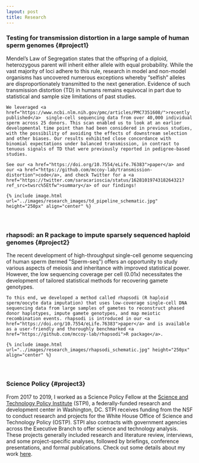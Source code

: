 ```yaml
---
layout: post
title: Research
---
```


<style>
    /* Style to add space between sections */
    .research-section {
        margin-bottom: 60px; /* Adjust the margin as needed */
    }
</style>

### Testing for transmission distortion in a large sample of human sperm genomes  {#project1}
<div class="research-section">
    Mendel’s Law of Segregation states that the offspring of a diploid, heterozygous parent will inherit either allele with equal probability. While the vast majority of loci adhere to this rule, research in model and non-model organisms has uncovered numerous exceptions whereby “selfish” alleles are disproportionately transmitted to the next generation. Evidence of such transmission distortion (TD) in humans remains equivocal in part due to statistical and sample size limitations of past studies.

    We leveraged <a href="https://www.ncbi.nlm.nih.gov/pmc/articles/PMC7351608/">recently published</a>  single-cell sequencing data from over 40,000 individual sperm across 25 donors. This scan enabled us to look at an earlier developmental time point than had been considered in previous studies, with the possibility of avoiding the effects of downstream selection and other biases. Our results exhibited close concordance with binomial expectations under balanced transmission, in contrast to tenuous signals of TD that were previously reported in pedigree-based studies. 

    See our <a href="https://doi.org/10.7554/eLife.76383">paper</a> and our <a href="https://github.com/mccoy-lab/transmission-distortion">code</a>, and check Twitter for a <a href="https://twitter.com/saracarioscia/status/1628101974318264321?ref_src=twsrc%5Etfw">summary</a> of our findings! 

    {% include image.html url="../images/research_images/td_pipeline_schematic.jpg" height="250px" align="center" %}
</div>



### rhapsodi: an R package to impute sparsely sequenced haploid genomes  {#project2}
<div class="research-section">
    The recent development of high-throughput single-cell genome sequencing of human sperm (termed "Sperm-seq") offers an opportunity to study various aspects of meiosis and inheritance with improved statistical power. However, the low sequencing coverage per cell (0.01x) necessitates the development of tailored statistical methods for recovering gamete genotypes.

    To this end, we developed a method called rhapsodi (R haploid sperm/oocyte data imputation) that uses low-coverage single-cell DNA sequencing data from large samples of gametes to reconstruct phased donor haplotypes, impute gamete genotypes, and map meiotic recombination events. rhapsodi is introduced in our <a href="https://doi.org/10.7554/eLife.76383">paper</a> and is available as a user-friendly and thoroughly benchmarked <a href="https://github.com/mccoy-lab/rhapsodi">R package</a>. 

    {% include image.html url="../images/research_images/rhapsodi_schematic.jpg" height="250px" align="center" %}
</div>



### Science Policy  {#project3}
<div class="research-section">
    From 2017 to 2019, I worked as a Science Policy Fellow at the <a href="https://www.ida.org/en/ida-ffrdcs/science-and-technology-policy-institute">Science and Technology Policy Institute</a> (STPI), a federally-funded research and development center in Washington, DC. STPI receives funding from the NSF to conduct research and projects for the White House Office of Science and Technology Policy (OSTP). STPI also contracts with government agencies across the Executive Branch to offer science and technology analysis. These projects generally included research and literature review, interviews, and some project-specific analyses, followed by briefings, conference presentations, and formal publications. Check out some details about my work <a href="https://scarioscia.github.io/2023-01-25/science-policy">here</a>.
</div>
